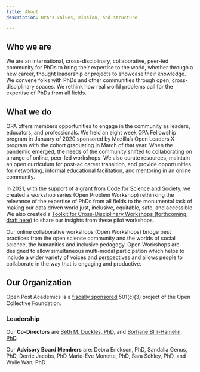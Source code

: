 ```yaml
---
title: About
description: OPA's values, mission, and structure

---
```

## Who we are

We are an international, cross-disciplinary, collaborative, peer-led community for PhDs to bring their expertise to the world, whether through a new career, thought leadership or projects to showcase their knowledge. We convene folks with PhDs and other communities through open, cross-disciplinary spaces. We rethink how real world problems call for the expertise of PhDs from all fields.

## What we do

OPA offers members opportunities to engage in the community as leaders, educators, and professionals. We held an eight week OPA Fellowship program in January of 2020 sponsored by Mozilla’s Open Leaders X program with the cohort graduating in March of that year. When the pandemic emerged, the needs of the community shifted to collaborating on a range of online, peer-led workshops. We also curate resources, maintain an open curriculum for post-ac career transition, and provide opportunities for networking, informal educational facilitation, and mentoring in an online community.

In 2021, with the support of a grant from [Code for Science and Society](https://codeforscience.org/), we created a workshop series (Open Problem Workshop) rethinking the relevance of the expertise of PhDs from all fields to the monumental task of making our data driven world just, inclusive, equitable, safe, and accessible. We also created a [Toolkit for Cross-Disciplinary Workshops (forthcoming, draft here)](https://drive.google.com/file/d/13U4DxVo8JNGlOptfGJ1g2WrKwofQXAU8/view?usp=sharing) to share our insights from these pilot workshops.

Our online collaborative workshops (Open Workshops) bridge best practices from the open science community and the worlds of social science, the humanities and inclusive pedagogy. Open Workshops are designed to allow simultaneous multi-modal participation which helps to include a wider variety of voices and perspectives and allows people to collaborate in the way that is engaging and productive.

## Our Organization

Open Post Academics is a [fiscally sponsored](https://opencollective.com/open-post-academics) 501(c)(3) project of the Open Collective Foundation.

### Leadership

Our **Co-Directors** are [Beth M. Duckles, PhD](https://bethduckles.com/), and [Borhane Blili-Hamelin, PhD](https://borhane.xyz/).

Our **Advisory Board Members** are: Debra Erickson, PhD, Sandalia Genus, PhD, Derric Jacobs, PhD Marie-Eve Monette, PhD, Sara Schley, PhD, and Wylie Wan, PhD